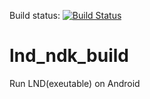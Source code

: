 Build status: [![Build Status](https://travis-ci.org/hihidev/lnd_ndk_build_svg?branch=master)](https://travis-ci.org/hihidev/lnd_ndk_build)

# lnd_ndk_build

Run LND(exeutable) on Android